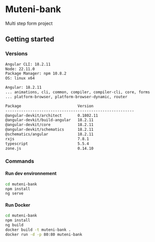 # Muteni-bank

Multi step form project

## Getting started
### Versions
```bash
Angular CLI: 18.2.11
Node: 22.11.0
Package Manager: npm 10.8.2
OS: linux x64

Angular: 18.2.11
... animations, cli, common, compiler, compiler-cli, core, forms
... platform-browser, platform-browser-dynamic, router

Package                         Version
---------------------------------------------------------
@angular-devkit/architect       0.1802.11
@angular-devkit/build-angular   18.2.11
@angular-devkit/core            18.2.11
@angular-devkit/schematics      18.2.11
@schematics/angular             18.2.11
rxjs                            7.8.1
typescript                      5.5.4
zone.js                         0.14.10
```
### Commands

#### Run dev environnement
```bash
cd muteni-bank
npm install 
ng serve
```

#### Run Docker 
```bash
cd muteni-bank
npm install 
ng build
docker build -t muteni-bank .
docker run -d -p 80:80 muteni-bank
```